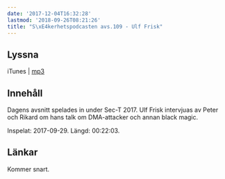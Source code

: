 ```yaml
---
date: '2017-12-04T16:32:28'
lastmod: '2018-09-26T08:21:26'
title: "S\xE4kerhetspodcasten avs.109 - Ulf Frisk"
---
```

## Lyssna

iTunes \| [mp3](http://traffic.libsyn.com/sakerhetspodcasten/SEC-T_2017_Ulf_Frisk.mp3)

## Innehåll

Dagens avsnitt spelades in under Sec-T 2017. Ulf Frisk intervjuas av Peter och Rikard
om hans talk om DMA-attacker och annan black magic.

Inspelat: 2017-09-29. Längd: 00:22:03.

## Länkar

Kommer snart.

